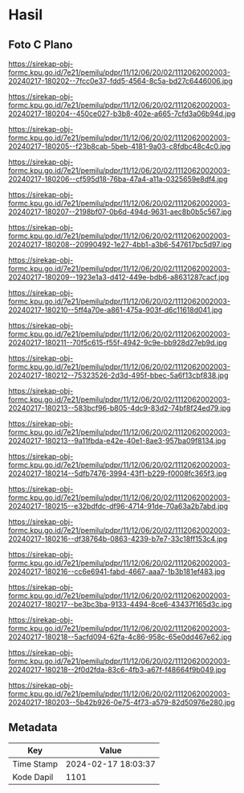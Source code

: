 # Hasil

## Foto C Plano

https://sirekap-obj-formc.kpu.go.id/7e21/pemilu/pdpr/11/12/06/20/02/1112062002003-20240217-180202--7fcc0e37-fdd5-4564-8c5a-bd27c6446006.jpg

https://sirekap-obj-formc.kpu.go.id/7e21/pemilu/pdpr/11/12/06/20/02/1112062002003-20240217-180204--450ce027-b3b8-402e-a665-7cfd3a06b94d.jpg

https://sirekap-obj-formc.kpu.go.id/7e21/pemilu/pdpr/11/12/06/20/02/1112062002003-20240217-180205--f23b8cab-5beb-4181-9a03-c8fdbc48c4c0.jpg

https://sirekap-obj-formc.kpu.go.id/7e21/pemilu/pdpr/11/12/06/20/02/1112062002003-20240217-180206--cf595d18-76ba-47a4-a11a-0325659e8df4.jpg

https://sirekap-obj-formc.kpu.go.id/7e21/pemilu/pdpr/11/12/06/20/02/1112062002003-20240217-180207--2198bf07-0b6d-494d-9631-aec8b0b5c567.jpg

https://sirekap-obj-formc.kpu.go.id/7e21/pemilu/pdpr/11/12/06/20/02/1112062002003-20240217-180208--20990492-1e27-4bb1-a3b6-547617bc5d97.jpg

https://sirekap-obj-formc.kpu.go.id/7e21/pemilu/pdpr/11/12/06/20/02/1112062002003-20240217-180209--1923e1a3-d412-449e-bdb6-a8631287cacf.jpg

https://sirekap-obj-formc.kpu.go.id/7e21/pemilu/pdpr/11/12/06/20/02/1112062002003-20240217-180210--5ff4a70e-a861-475a-903f-d6c11618d041.jpg

https://sirekap-obj-formc.kpu.go.id/7e21/pemilu/pdpr/11/12/06/20/02/1112062002003-20240217-180211--70f5c615-f55f-4942-9c9e-bb928d27eb9d.jpg

https://sirekap-obj-formc.kpu.go.id/7e21/pemilu/pdpr/11/12/06/20/02/1112062002003-20240217-180212--75323526-2d3d-495f-bbec-5a6f13cbf838.jpg

https://sirekap-obj-formc.kpu.go.id/7e21/pemilu/pdpr/11/12/06/20/02/1112062002003-20240217-180213--583bcf96-b805-4dc9-83d2-74bf8f24ed79.jpg

https://sirekap-obj-formc.kpu.go.id/7e21/pemilu/pdpr/11/12/06/20/02/1112062002003-20240217-180213--9a11fbda-e42e-40e1-8ae3-957ba09f8134.jpg

https://sirekap-obj-formc.kpu.go.id/7e21/pemilu/pdpr/11/12/06/20/02/1112062002003-20240217-180214--5dfb7476-3994-43f1-b229-f0008fc365f3.jpg

https://sirekap-obj-formc.kpu.go.id/7e21/pemilu/pdpr/11/12/06/20/02/1112062002003-20240217-180215--e32bdfdc-df96-4714-91de-70a63a2b7abd.jpg

https://sirekap-obj-formc.kpu.go.id/7e21/pemilu/pdpr/11/12/06/20/02/1112062002003-20240217-180216--df38764b-0863-4239-b7e7-33c18ff153c4.jpg

https://sirekap-obj-formc.kpu.go.id/7e21/pemilu/pdpr/11/12/06/20/02/1112062002003-20240217-180216--cc6e6941-fabd-4667-aaa7-1b3b181ef483.jpg

https://sirekap-obj-formc.kpu.go.id/7e21/pemilu/pdpr/11/12/06/20/02/1112062002003-20240217-180217--be3bc3ba-9133-4494-8ce6-43437f165d3c.jpg

https://sirekap-obj-formc.kpu.go.id/7e21/pemilu/pdpr/11/12/06/20/02/1112062002003-20240217-180218--5acfd094-62fa-4c86-958c-65e0dd467e62.jpg

https://sirekap-obj-formc.kpu.go.id/7e21/pemilu/pdpr/11/12/06/20/02/1112062002003-20240217-180218--2f0d2fda-83c6-4fb3-a67f-f48664f9b049.jpg

https://sirekap-obj-formc.kpu.go.id/7e21/pemilu/pdpr/11/12/06/20/02/1112062002003-20240217-180203--5b42b926-0e75-4f73-a579-82d50976e280.jpg


## Metadata

| Key        | Value               |
| ---------- | ------------------- |
| Time Stamp | 2024-02-17 18:03:37 |
| Kode Dapil | 1101                |



